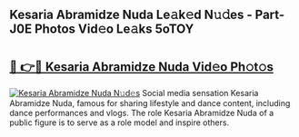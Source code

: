 ## Kesaria Abramidze Nuda Le𝚊k𝚎d N𝚞𝚍es - Part-J0E Photos Vid𝚎o Le𝚊ks 5oTOY

# <h2><a href="http://fbbkvq.evod.top/?m=Kesaria+Abramidze+Nuda">🔗 👉🔴 Kesaria Abramidze Nuda Vid𝚎o Ph𝚘t𝚘s</a></h2>

[![Kesaria Abramidze Nuda N𝚞d𝚎s](https://i.imgur.com/8V9OHl7.gif)](http://fbbkvq.evod.top/?m=Kesaria+Abramidze+Nuda)
Social media sensation Kesaria Abramidze Nuda, famous for sharing lifestyle and dance content, including dance performances and vlogs. The role Kesaria Abramidze Nuda of a public figure is to serve as a role model and inspire others. 
